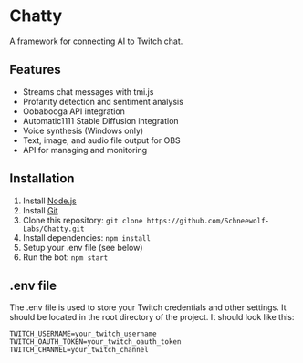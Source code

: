 # Chatty
A framework for connecting AI to Twitch chat.

## Features
- Streams chat messages with tmi.js
- Profanity detection and sentiment analysis
- Oobabooga API integration
- Automatic1111 Stable Diffusion integration
- Voice synthesis (Windows only)
- Text, image, and audio file output for OBS
- API for managing and monitoring

## Installation
1. Install [Node.js](https://nodejs.org/en/download/)
2. Install [Git](https://git-scm.com/downloads)
3. Clone this repository: `git clone https://github.com/Schneewolf-Labs/Chatty.git`
4. Install dependencies: `npm install`
5. Setup your .env file (see below)
6. Run the bot: `npm start`

## .env file
The .env file is used to store your Twitch credentials and other settings. It should be located in the root directory of the project. It should look like this:
```
TWITCH_USERNAME=your_twitch_username
TWITCH_OAUTH_TOKEN=your_twitch_oauth_token
TWITCH_CHANNEL=your_twitch_channel
```